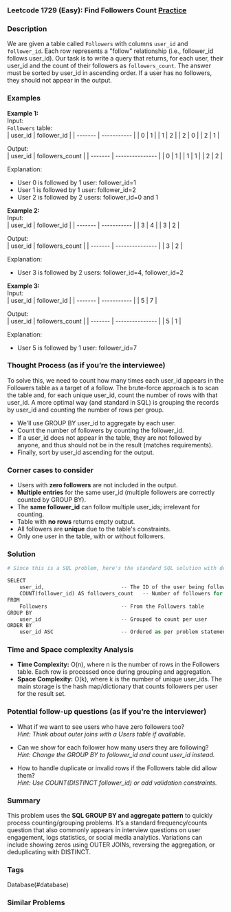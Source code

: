 ### Leetcode 1729 (Easy): Find Followers Count [Practice](https://leetcode.com/problems/find-followers-count)

### Description  
We are given a table called `Followers` with columns `user_id` and `follower_id`. Each row represents a "follow" relationship (i.e., follower_id follows user_id). Our task is to write a query that returns, for each user, their user_id and the count of their followers as `followers_count`. The answer must be sorted by user_id in ascending order. If a user has no followers, they should not appear in the output.

### Examples  

**Example 1:**  
Input:  
`Followers` table:  
| user_id | follower_id |
| ------- | ----------- |
| 0       | 1           |
| 1       | 2           |
| 2       | 0           |
| 2       | 1           |

Output:  
| user_id | followers_count |
| ------- | --------------- |
| 0       | 1               |
| 1       | 1               |
| 2       | 2               |

Explanation:  
- User 0 is followed by 1 user: follower_id=1  
- User 1 is followed by 1 user: follower_id=2  
- User 2 is followed by 2 users: follower_id=0 and 1

**Example 2:**  
Input:  
| user_id | follower_id |
| ------- | ----------- |
| 3       | 4           |
| 3       | 2           |

Output:  
| user_id | followers_count |
| ------- | --------------- |
| 3       | 2               |

Explanation:  
- User 3 is followed by 2 users: follower_id=4, follower_id=2

**Example 3:**  
Input:  
| user_id | follower_id |
| ------- | ----------- |
| 5       | 7           |

Output:  
| user_id | followers_count |
| ------- | --------------- |
| 5       | 1               |

Explanation:  
- User 5 is followed by 1 user: follower_id=7

### Thought Process (as if you’re the interviewee)  
To solve this, we need to count how many times each user_id appears in the Followers table as a target of a follow. The brute-force approach is to scan the table and, for each unique user_id, count the number of rows with that user_id. A more optimal way (and standard in SQL) is grouping the records by user_id and counting the number of rows per group.  
- We'll use GROUP BY user_id to aggregate by each user.
- Count the number of followers by counting the follower_id.
- If a user_id does not appear in the table, they are not followed by anyone, and thus should not be in the result (matches requirements).
- Finally, sort by user_id ascending for the output.

### Corner cases to consider  
- Users with **zero followers** are not included in the output.
- **Multiple entries** for the same user_id (multiple followers are correctly counted by GROUP BY).
- The **same follower_id** can follow multiple user_ids; irrelevant for counting.
- Table with **no rows** returns empty output.
- All followers are **unique** due to the table's constraints.
- Only one user in the table, with or without followers.

### Solution

```python
# Since this is a SQL problem, here's the standard SQL solution with detailed comments

SELECT 
    user_id,                         -- The ID of the user being followed
    COUNT(follower_id) AS followers_count   -- Number of followers for this user
FROM 
    Followers                        -- From the Followers table
GROUP BY 
    user_id                          -- Grouped to count per user
ORDER BY 
    user_id ASC                      -- Ordered as per problem statement
```

### Time and Space complexity Analysis  

- **Time Complexity:** O(n), where n is the number of rows in the Followers table. Each row is processed once during grouping and aggregation.
- **Space Complexity:** O(k), where k is the number of unique user_ids. The main storage is the hash map/dictionary that counts followers per user for the result set.

### Potential follow-up questions (as if you’re the interviewer)  

- What if we want to see users who have zero followers too?  
  *Hint: Think about outer joins with a Users table if available.*

- Can we show for each follower how many users they are following?  
  *Hint: Change the GROUP BY to follower_id and count user_id instead.*

- How to handle duplicate or invalid rows if the Followers table did allow them?  
  *Hint: Use COUNT(DISTINCT follower_id) or add validation constraints.*

### Summary
This problem uses the **SQL GROUP BY and aggregate pattern** to quickly process counting/grouping problems. It’s a standard frequency/counts question that also commonly appears in interview questions on user engagement, logs statistics, or social media analytics. Variations can include showing zeros using OUTER JOINs, reversing the aggregation, or deduplicating with DISTINCT.

### Tags
Database(#database)

### Similar Problems
